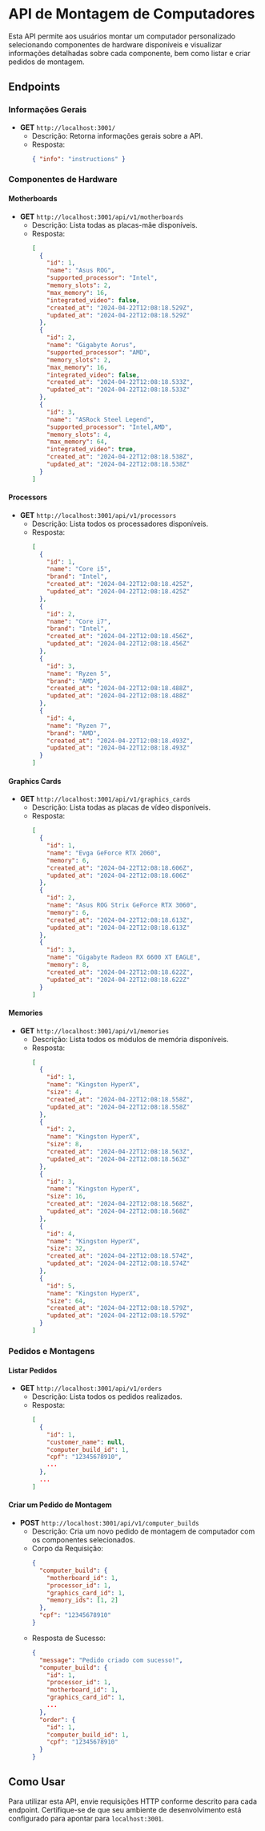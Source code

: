 # API de Montagem de Computadores

Esta API permite aos usuários montar um computador personalizado selecionando componentes de hardware disponíveis e visualizar informações detalhadas sobre cada componente, bem como listar e criar pedidos de montagem.

## Endpoints

### Informações Gerais

- **GET** `http://localhost:3001/`
  - Descrição: Retorna informações gerais sobre a API.
  - Resposta:
    ```json
    { "info": "instructions" }
    ```

### Componentes de Hardware

#### Motherboards

- **GET** `http://localhost:3001/api/v1/motherboards`
  - Descrição: Lista todas as placas-mãe disponíveis.
  - Resposta:
    ```json
    [
      {
        "id": 1,
        "name": "Asus ROG",
        "supported_processor": "Intel",
        "memory_slots": 2,
        "max_memory": 16,
        "integrated_video": false,
        "created_at": "2024-04-22T12:08:18.529Z",
        "updated_at": "2024-04-22T12:08:18.529Z"
      },
      {
        "id": 2,
        "name": "Gigabyte Aorus",
        "supported_processor": "AMD",
        "memory_slots": 2,
        "max_memory": 16,
        "integrated_video": false,
        "created_at": "2024-04-22T12:08:18.533Z",
        "updated_at": "2024-04-22T12:08:18.533Z"
      },
      {
        "id": 3,
        "name": "ASRock Steel Legend",
        "supported_processor": "Intel,AMD",
        "memory_slots": 4,
        "max_memory": 64,
        "integrated_video": true,
        "created_at": "2024-04-22T12:08:18.538Z",
        "updated_at": "2024-04-22T12:08:18.538Z"
      }
    ]
    ```

#### Processors

- **GET** `http://localhost:3001/api/v1/processors`
  - Descrição: Lista todos os processadores disponíveis.
  - Resposta:
    ```json
    [
      {
        "id": 1,
        "name": "Core i5",
        "brand": "Intel",
        "created_at": "2024-04-22T12:08:18.425Z",
        "updated_at": "2024-04-22T12:08:18.425Z"
      },
      {
        "id": 2,
        "name": "Core i7",
        "brand": "Intel",
        "created_at": "2024-04-22T12:08:18.456Z",
        "updated_at": "2024-04-22T12:08:18.456Z"
      },
      {
        "id": 3,
        "name": "Ryzen 5",
        "brand": "AMD",
        "created_at": "2024-04-22T12:08:18.488Z",
        "updated_at": "2024-04-22T12:08:18.488Z"
      },
      {
        "id": 4,
        "name": "Ryzen 7",
        "brand": "AMD",
        "created_at": "2024-04-22T12:08:18.493Z",
        "updated_at": "2024-04-22T12:08:18.493Z"
      }
    ]
    ```

#### Graphics Cards

- **GET** `http://localhost:3001/api/v1/graphics_cards`
  - Descrição: Lista todas as placas de vídeo disponíveis.
  - Resposta:
    ```json
    [
      {
        "id": 1,
        "name": "Evga GeForce RTX 2060",
        "memory": 6,
        "created_at": "2024-04-22T12:08:18.606Z",
        "updated_at": "2024-04-22T12:08:18.606Z"
      },
      {
        "id": 2,
        "name": "Asus ROG Strix GeForce RTX 3060",
        "memory": 6,
        "created_at": "2024-04-22T12:08:18.613Z",
        "updated_at": "2024-04-22T12:08:18.613Z"
      },
      {
        "id": 3,
        "name": "Gigabyte Radeon RX 6600 XT EAGLE",
        "memory": 8,
        "created_at": "2024-04-22T12:08:18.622Z",
        "updated_at": "2024-04-22T12:08:18.622Z"
      }
    ]
    ```

#### Memories

- **GET** `http://localhost:3001/api/v1/memories`
  - Descrição: Lista todos os módulos de memória disponíveis.
  - Resposta:
    ```json
    [
      {
        "id": 1,
        "name": "Kingston HyperX",
        "size": 4,
        "created_at": "2024-04-22T12:08:18.558Z",
        "updated_at": "2024-04-22T12:08:18.558Z"
      },
      {
        "id": 2,
        "name": "Kingston HyperX",
        "size": 8,
        "created_at": "2024-04-22T12:08:18.563Z",
        "updated_at": "2024-04-22T12:08:18.563Z"
      },
      {
        "id": 3,
        "name": "Kingston HyperX",
        "size": 16,
        "created_at": "2024-04-22T12:08:18.568Z",
        "updated_at": "2024-04-22T12:08:18.568Z"
      },
      {
        "id": 4,
        "name": "Kingston HyperX",
        "size": 32,
        "created_at": "2024-04-22T12:08:18.574Z",
        "updated_at": "2024-04-22T12:08:18.574Z"
      },
      {
        "id": 5,
        "name": "Kingston HyperX",
        "size": 64,
        "created_at": "2024-04-22T12:08:18.579Z",
        "updated_at": "2024-04-22T12:08:18.579Z"
      }
    ]
    ```

### Pedidos e Montagens

#### Listar Pedidos

- **GET** `http://localhost:3001/api/v1/orders`
  - Descrição: Lista todos os pedidos realizados.
  - Resposta:
    ```json
    [
      {
        "id": 1,
        "customer_name": null,
        "computer_build_id": 1,
        "cpf": "12345678910",
        ...
      },
      ...
    ]
    ```

#### Criar um Pedido de Montagem

- **POST** `http://localhost:3001/api/v1/computer_builds`
  - Descrição: Cria um novo pedido de montagem de computador com os componentes selecionados.
  - Corpo da Requisição:
    ```json
    {
      "computer_build": {
        "motherboard_id": 1,
        "processor_id": 1,
        "graphics_card_id": 1,
        "memory_ids": [1, 2]
      },
      "cpf": "12345678910"
    }
    ```
  - Resposta de Sucesso:
    ```json
    {
      "message": "Pedido criado com sucesso!",
      "computer_build": {
        "id": 1,
        "processor_id": 1,
        "motherboard_id": 1,
        "graphics_card_id": 1,
        ...
      },
      "order": {
        "id": 1,
        "computer_build_id": 1,
        "cpf": "12345678910"
      }
    }
    ```

## Como Usar

Para utilizar esta API, envie requisições HTTP conforme descrito para cada endpoint. Certifique-se de que seu ambiente de desenvolvimento está configurado para apontar para `localhost:3001`.
